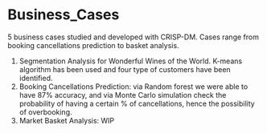 # Business_Cases
5 business cases studied and developed with CRISP-DM. Cases range from booking cancellations prediction to basket analysis.

1. Segmentation Analysis for Wonderful Wines of the World. K-means algorithm has been used and four type of customers have been identified.
2. Booking Cancellations Prediction: via Random forest we were able to have 87% accuracy, and via Monte Carlo simulation check the probability of having a certain % of cancellations, hence the possibility of overbooking.
3. Market Basket Analysis: WIP
